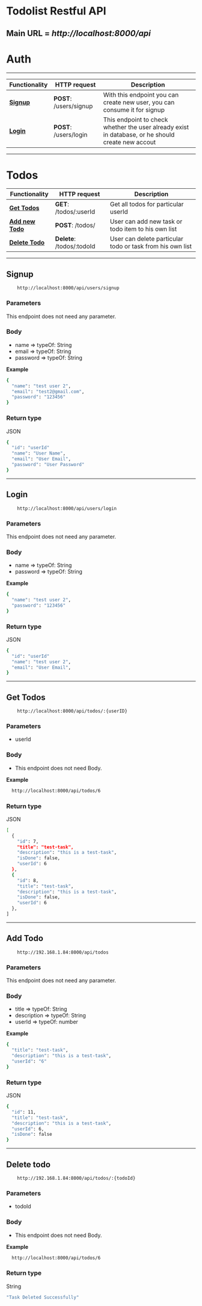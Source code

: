 # Todolist Restful API

## Main URL = *http://localhost:8000/api*


# Auth
--------

Functionality | HTTP request | Description
------------- | ------------- | -------------
[**Signup**](API.md#CreateUser) | **POST**: /users/signup | With this endpoint you can create new user, you can consume it for signup
[**Login**](API.md#CreateUser) | **POST**: /users/login | This endpoint to check whether the user already exist in database, or he should create new accout

--------------
# Todos

Functionality | HTTP request | Description
------------- | ------------- | -------------
[**Get Todos**](API.md#GetTodos) | **GET**: /todos/:userId | Get all todos for particular userId
[**Add new Todo**](API.md#AddTodo) | **POST**: /todos/ | User can add new task or todo item to his own list
[**Delete Todo**](API.md#DeleteTodo) | **Delete**: /todos/:todoId | User can delete particular todo or task from his own list
---------

## **Signup**
```
    http://localhost:8000/api/users/signup
```

### Parameters
This endpoint does not need any parameter.

### Body

- name  =>  typeOf: String
- email => typeOf: String
- password  =>  typeOf: String

**Example**
```sh
{
  "name": "test user 2",
  "email": "test2@gmail.com",
  "password": "123456"
}
```


### Return type

JSON

```sh
{
  "id": "userId"
  "name": "User Name",
  "email": "User Email",
  "password": "User Password"
}
```
---------------------

## **Login**
```
    http://localhost:8000/api/users/login
```

### Parameters
This endpoint does not need any parameter.

### Body

- name  =>  typeOf: String
- password  =>  typeOf: String

**Example**
```sh
{
  "name": "test user 2",
  "password": "123456"
}
```


### Return type

JSON

```sh
{
  "id": "userId"
  "name": "test user 2",
  "email": "User Email",
}
```
---------------------

## **Get Todos**
```
    http://localhost:8000/api/todos/:{userID}
```

### Parameters

- userId

### Body

- This endpoint does not need Body.

**Example**
```sh
  http://localhost:8000/api/todos/6
```


### Return type

JSON 

```sh
[
  {
    "id": 7,
    "title": "test-task",
    "description": "this is a test-task",
    "isDone": false,
    "userId": 6
  },
  {
    "id": 8,
    "title": "test-task",
    "description": "this is a test-task",
    "isDone": false,
    "userId": 6
  },
]
```
---------------------

## **Add Todo**
```
    http://192.168.1.84:8000/api/todos
```

### Parameters
This endpoint does not need any parameter.

### Body

- title  =>  typeOf: String
- description  =>  typeOf: String
- userId  =>  typeOf: number

**Example**
```sh
{
  "title": "test-task",
  "description": "this is a test-task",
  "userId": "6"
}
```

### Return type

JSON

```sh
{
  "id": 11,
  "title": "test-task",
  "description": "this is a test-task",
  "userId": 6,
  "isDone": false
}
```
---------------------

## **Delete todo**
```
    http://192.168.1.84:8000/api/todos/:{todoId}
```

### Parameters

- todoId

### Body

- This endpoint does not need Body.


**Example**
```sh
  http://localhost:8000/api/todos/6
```

### Return type

String

```sh
"Task Deleted Successfully"
```
